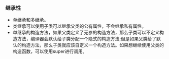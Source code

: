 ### 继承性

+ 单继承和多继承。
+ 类继承可以使用子类可以继承父类的公有属性，不会继承私有属性。
+ 单继承的构造方法，如果父类定义了无参的构造方法，那么子类可以不定义构造方法，编译器会默认给子类分配一个隐式的构造方法;但是如果父类给了默认的构造方法，那么子类就应该自定义一个构造方法。如果想继续使用父类的构造函数，可以使用super进行调用。